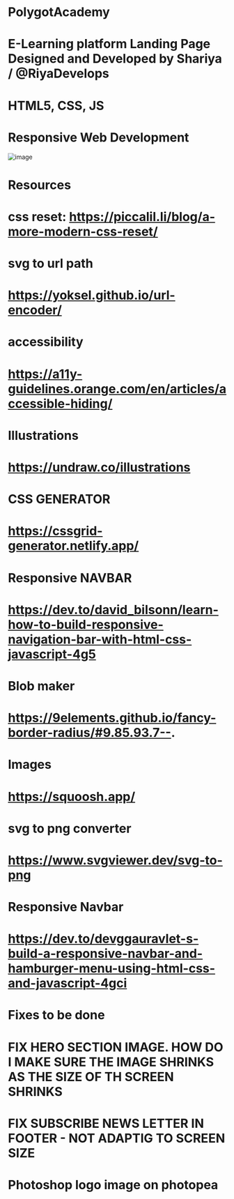 # PolygotAcademy
# E-Learning platform Landing Page Designed and Developed by Shariya / @RiyaDevelops 
# HTML5, CSS, JS
# Responsive Web Development
![image](https://github.com/RiyaDevelops/polygotacademy/assets/101432905/e620175a-c0c9-4b24-8d28-11de9478876b)

# Resources 
# css reset: https://piccalil.li/blog/a-more-modern-css-reset/

# svg to url path 
# https://yoksel.github.io/url-encoder/

# accessibility  
# https://a11y-guidelines.orange.com/en/articles/accessible-hiding/

# Illustrations 
# https://undraw.co/illustrations

# CSS GENERATOR 
# https://cssgrid-generator.netlify.app/

# Responsive NAVBAR 
# https://dev.to/david_bilsonn/learn-how-to-build-responsive-navigation-bar-with-html-css-javascript-4g5

# Blob maker 
# https://9elements.github.io/fancy-border-radius/#9.85.93.7--. 
 
# Images
# https://squoosh.app/

# svg to png converter
# https://www.svgviewer.dev/svg-to-png 

# Responsive Navbar
# https://dev.to/devggauravlet-s-build-a-responsive-navbar-and-hamburger-menu-using-html-css-and-javascript-4gci

# Fixes to be done 
#  FIX HERO SECTION IMAGE. HOW DO I MAKE SURE THE IMAGE SHRINKS AS THE SIZE OF TH SCREEN SHRINKS 
#  FIX SUBSCRIBE NEWS LETTER IN FOOTER - NOT ADAPTIG TO SCREEN SIZE
# Photoshop logo image on photopea




